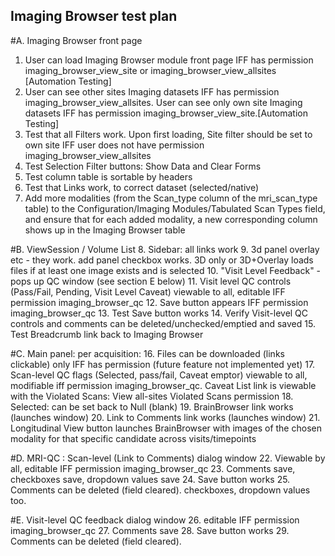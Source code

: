 ## Imaging Browser test plan
	
#A. Imaging Browser front page
1. User can load Imaging Browser module front page IFF has permission imaging_browser_view_site or imaging_browser_view_allsites
   [Automation Testing]
2. User can see other sites Imaging datasets IFF has permission imaging_browser_view_allsites. User can see only own site Imaging datasets IFF has permission imaging_browser_view_site.[Automation Testing]
3. Test that all Filters work.  Upon first loading, Site filter should be set to own site IFF user does not have permission imaging_browser_view_allsites
4. Test Selection Filter buttons: Show Data and Clear Forms
5. Test column table is sortable by headers
6. Test that Links work, to correct dataset (selected/native)
7. Add more modalities (from the Scan_type column of the mri_scan_type table) to the Configuration/Imaging Modules/Tabulated Scan Types field, and ensure that for each added modality, a new corresponding column shows up in the Imaging Browser table    

#B. ViewSession / Volume List 
8. Sidebar:  all links work 
9. 3d panel overlay etc - they work.  add panel checkbox works. 3D only or 3D+Overlay loads files if at least one image exists and is selected
10. "Visit Level Feedback" - pops up QC window (see section E below)
11. Visit level QC controls (Pass/Fail, Pending, Visit Level Caveat) viewable to all, editable IFF permission imaging_browser_qc
12. Save button appears IFF permission imaging_browser_qc
13. Test Save button works 
14. Verify Visit-level QC controls and comments can be deleted/unchecked/emptied and saved
15. Test Breadcrumb link back to Imaging Browser

#C. Main panel:  per acquisition:
16. Files can be downloaded (links clickable) only IFF has permission (future feature not implemented yet)
17. Scan-level QC flags (Selected, pass/fail, Caveat emptor) viewable to all, modifiable iff permission imaging_browser_qc. Caveat List link is viewable with the Violated Scans: View all-sites Violated Scans permission
18. Selected:  can be set back to Null (blank)
19. BrainBrowser link works (launches window)
20. Link to Comments link works (launches window)
21. Longitudinal View button launches BrainBrowser with images of the chosen modality for that specific candidate across visits/timepoints

#D. MRI-QC : Scan-level (Link to Comments) dialog window
22. Viewable by all, editable IFF permission imaging_browser_qc
23. Comments save, checkboxes save, dropdown values save
24. Save button works
25. Comments can be deleted (field cleared). checkboxes, dropdown values too. 

#E. Visit-level QC feedback dialog window
26. editable IFF permission imaging_browser_qc
27. Comments save
28. Save button works
29. Comments can be deleted (field cleared). 
